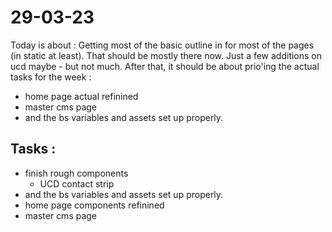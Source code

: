 # 29-03-23

Today is about :
Getting most of the basic outline in for most of the pages (in static at least). That should be mostly there now. Just a few additions on ucd maybe - but not much.
After that, it should be about prio'ing the actual tasks for the week :
- home page actual refinined
- master cms page
- and the bs variables and assets set up properly.

## Tasks :
- finish rough components
  - UCD contact strip
- and the bs variables and assets set up properly.
- home page components refinined
- master cms page
